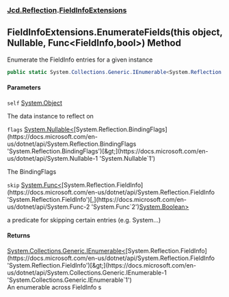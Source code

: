 ### [Jcd.Reflection](Jcd.Reflection.md 'Jcd.Reflection').[FieldInfoExtensions](Jcd.Reflection.FieldInfoExtensions.md 'Jcd.Reflection.FieldInfoExtensions')

## FieldInfoExtensions.EnumerateFields(this object, Nullable<BindingFlags>, Func<FieldInfo,bool>) Method

Enumerate the FieldInfo entries for a given instance

```csharp
public static System.Collections.Generic.IEnumerable<System.Reflection.FieldInfo> EnumerateFields(this object self, System.Nullable<System.Reflection.BindingFlags> flags=null, System.Func<System.Reflection.FieldInfo,bool> skip=null);
```

#### Parameters

<a name='Jcd.Reflection.FieldInfoExtensions.EnumerateFields(thisobject,System.Nullable_System.Reflection.BindingFlags_,System.Func_System.Reflection.FieldInfo,bool_).self'></a>

`self` [System.Object](https://docs.microsoft.com/en-us/dotnet/api/System.Object 'System.Object')

The data instance to reflect on

<a name='Jcd.Reflection.FieldInfoExtensions.EnumerateFields(thisobject,System.Nullable_System.Reflection.BindingFlags_,System.Func_System.Reflection.FieldInfo,bool_).flags'></a>

`flags` [System.Nullable&lt;](https://docs.microsoft.com/en-us/dotnet/api/System.Nullable-1 'System.Nullable`1')[System.Reflection.BindingFlags](https://docs.microsoft.com/en-us/dotnet/api/System.Reflection.BindingFlags 'System.Reflection.BindingFlags')[&gt;](https://docs.microsoft.com/en-us/dotnet/api/System.Nullable-1 'System.Nullable`1')

The BindingFlags

<a name='Jcd.Reflection.FieldInfoExtensions.EnumerateFields(thisobject,System.Nullable_System.Reflection.BindingFlags_,System.Func_System.Reflection.FieldInfo,bool_).skip'></a>

`skip` [System.Func&lt;](https://docs.microsoft.com/en-us/dotnet/api/System.Func-2 'System.Func`2')[System.Reflection.FieldInfo](https://docs.microsoft.com/en-us/dotnet/api/System.Reflection.FieldInfo 'System.Reflection.FieldInfo')[,](https://docs.microsoft.com/en-us/dotnet/api/System.Func-2 'System.Func`2')[System.Boolean](https://docs.microsoft.com/en-us/dotnet/api/System.Boolean 'System.Boolean')[&gt;](https://docs.microsoft.com/en-us/dotnet/api/System.Func-2 'System.Func`2')

a predicate for skipping certain entries (e.g. System...)

#### Returns

[System.Collections.Generic.IEnumerable&lt;](https://docs.microsoft.com/en-us/dotnet/api/System.Collections.Generic.IEnumerable-1 'System.Collections.Generic.IEnumerable`1')[System.Reflection.FieldInfo](https://docs.microsoft.com/en-us/dotnet/api/System.Reflection.FieldInfo 'System.Reflection.FieldInfo')[&gt;](https://docs.microsoft.com/en-us/dotnet/api/System.Collections.Generic.IEnumerable-1 'System.Collections.Generic.IEnumerable`1')  
An enumerable across FieldInfo s